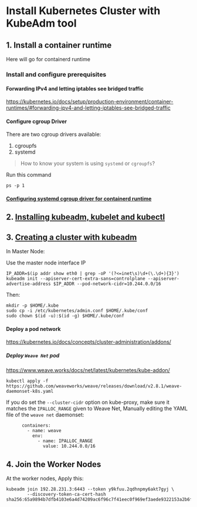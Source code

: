 # Install Kubernetes Cluster with KubeAdm tool

## 1. Install a container runtime
Here will go for containerd runtime

### Install and configure prerequisites
#### Forwarding IPv4 and letting iptables see bridged traffic
https://kubernetes.io/docs/setup/production-environment/container-runtimes/#forwarding-ipv4-and-letting-iptables-see-bridged-traffic


#### Configure cgroup Driver

There are two cgroup drivers available:
1. cgroupfs
2. systemd

> How to know your system is using `systemd` or `cgroupfs`?

Run this command
```
ps -p 1
```

#### [Configuring systemd cgroup driver for containerd runtime](https://kubernetes.io/docs/setup/production-environment/container-runtimes/#containerd-systemd)


## 2. [Installing kubeadm, kubelet and kubectl](https://kubernetes.io/docs/setup/production-environment/tools/kubeadm/install-kubeadm/#installing-kubeadm-kubelet-and-kubectl)

## 3. [Creating a cluster with kubeadm](https://kubernetes.io/docs/setup/production-environment/tools/kubeadm/create-cluster-kubeadm/)

In Master Node:

Use the master node interface IP
```
IP_ADDR=$(ip addr show eth0 | grep -oP '(?<=inet\s)\d+(\.\d+){3}')
kubeadm init --apiserver-cert-extra-sans=controlplane --apiserver-advertise-address $IP_ADDR --pod-network-cidr=10.244.0.0/16
```
Then: 
```
mkdir -p $HOME/.kube
sudo cp -i /etc/kubernetes/admin.conf $HOME/.kube/conf
sudo chown $(id -u):$(id -g) $HOME/.kube/conf
```

#### Deploy a pod network

https://kubernetes.io/docs/concepts/cluster-administration/addons/

##### Deploy `Weave Net` pod

https://www.weave.works/docs/net/latest/kubernetes/kube-addon/

```
kubectl apply -f https://github.com/weaveworks/weave/releases/download/v2.8.1/weave-daemonset-k8s.yaml
```

If you do set the `--cluster-cidr` option on kube-proxy, make sure it matches the `IPALLOC_RANGE` given to Weave Net, Manually editing the YAML file of the `weave net` daemonset:
```
      containers:
        - name: weave
          env:
            - name: IPALLOC_RANGE
              value: 10.244.0.0/16
```



## 4. Join the Worker Nodes

At the worker nodes, Apply this:
```
kubeadm join 192.28.231.3:6443 --token y9kfuu.2qdhnpmy6akt7gyj \
        --discovery-token-ca-cert-hash sha256:65a9894b7dfb4103e6a4d74209ac6f96c7f41eec0f969ef3aede9322153a2b6f
```
